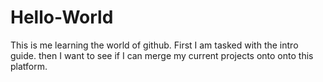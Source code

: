 # Hello-World
This is me learning the world of github. First I am tasked with the intro guide. then I want to see if I can merge my current projects onto 
onto this platform.
